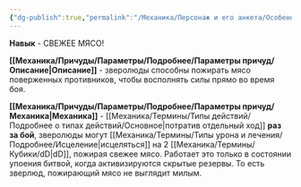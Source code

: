 ```yaml
---
{"dg-publish":true,"permalink":"/Механика/Персонаж и его анкета/Особенности расы/СВЕЖЕЕ МЯСО!/","noteIcon":"","created":"2025-08-21T13:47:43.302+03:00","updated":"2025-09-03T19:39:16.005+03:00"}
---
```


**Навык** - СВЕЖЕЕ МЯСО!

**[[Механика/Причуды/Параметры/Подробнее/Параметры причуд/Описание\|Описание]]** - зверолюды способны пожирать мясо поверженных противников, чтобы восполнять силы прямо во время боя. 

**[[Механика/Причуды/Параметры/Подробнее/Параметры причуд/Механика\|Механика]]** - [[Механика/Термины/Типы действий/Подробнее о типах действий/Основное\|потратив отдельный ход]] **раз за бой**, зверолюды могут [[Механика/Термины/Типы урона и лечения/Подробнее/Исцеление\|исцеляться]] на 2 [[Механика/Термины/Кубики/dD\|dD]], пожирая свежее мясо. Работает это только в состоянии упоения битвой, когда активизируются скрытые резервы. То есть зверлюд, пожирающий мясо не выглядит милым.